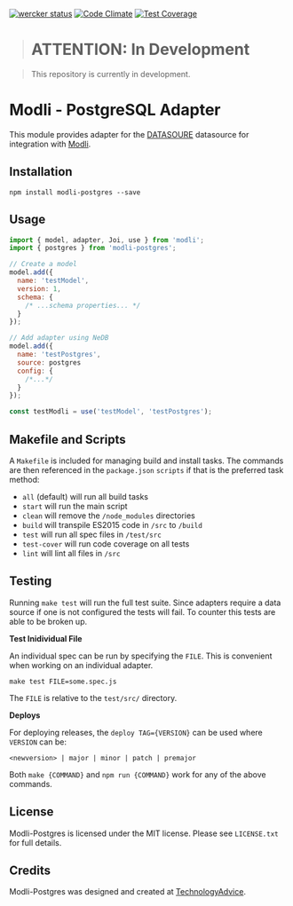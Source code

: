 [![wercker status](https://app.wercker.com/status/74461495df913d3524f2a11c9db4cd9b/s/master "wercker status")](https://app.wercker.com/project/bykey/74461495df913d3524f2a11c9db4cd9b)
[![Code Climate](https://codeclimate.com/github/node-modli/modli-postgres/badges/gpa.svg)](https://codeclimate.com/github/node-modli/modli-postgres)
[![Test Coverage](https://codeclimate.com/github/node-modli/modli-postgres/badges/coverage.svg)](https://codeclimate.com/github/node-modli/modli-postgres/coverage)

> # ATTENTION: In Development

> This repository is currently in development.

# Modli - PostgreSQL Adapter

This module provides adapter for the [DATASOURE](http://DATASOURCE.COM)
datasource for integration with [Modli](https://github.com/node-modli).

## Installation

```
npm install modli-postgres --save
```

## Usage

```javascript
import { model, adapter, Joi, use } from 'modli';
import { postgres } from 'modli-postgres';

// Create a model
model.add({
  name: 'testModel',
  version: 1,
  schema: {
    /* ...schema properties... */
  }
});

// Add adapter using NeDB
model.add({
  name: 'testPostgres',
  source: postgres
  config: {
    /*...*/
  }
});

const testModli = use('testModel', 'testPostgres');
```

## Makefile and Scripts

A `Makefile` is included for managing build and install tasks. The commands are
then referenced in the `package.json` `scripts` if that is the preferred
task method:

* `all` (default) will run all build tasks
* `start` will run the main script
* `clean` will remove the `/node_modules` directories
* `build` will transpile ES2015 code in `/src` to `/build`
* `test` will run all spec files in `/test/src`
* `test-cover` will run code coverage on all tests
* `lint` will lint all files in `/src`

## Testing

Running `make test` will run the full test suite. Since adapters require a data
source if one is not configured the tests will fail. To counter this tests are
able to be broken up.

**Test Inidividual File**

An individual spec can be run by specifying the `FILE`. This is convenient when
working on an individual adapter.

```
make test FILE=some.spec.js
```

The `FILE` is relative to the `test/src/` directory.

**Deploys**

For deploying releases, the `deploy TAG={VERSION}` can be used where `VERSION` can be:

```
<newversion> | major | minor | patch | premajor
```

Both `make {COMMAND}` and `npm run {COMMAND}` work for any of the above commands.

## License

Modli-Postgres is licensed under the MIT license. Please see `LICENSE.txt` for full details.

## Credits

Modli-Postgres was designed and created at [TechnologyAdvice](http://www.technologyadvice.com).